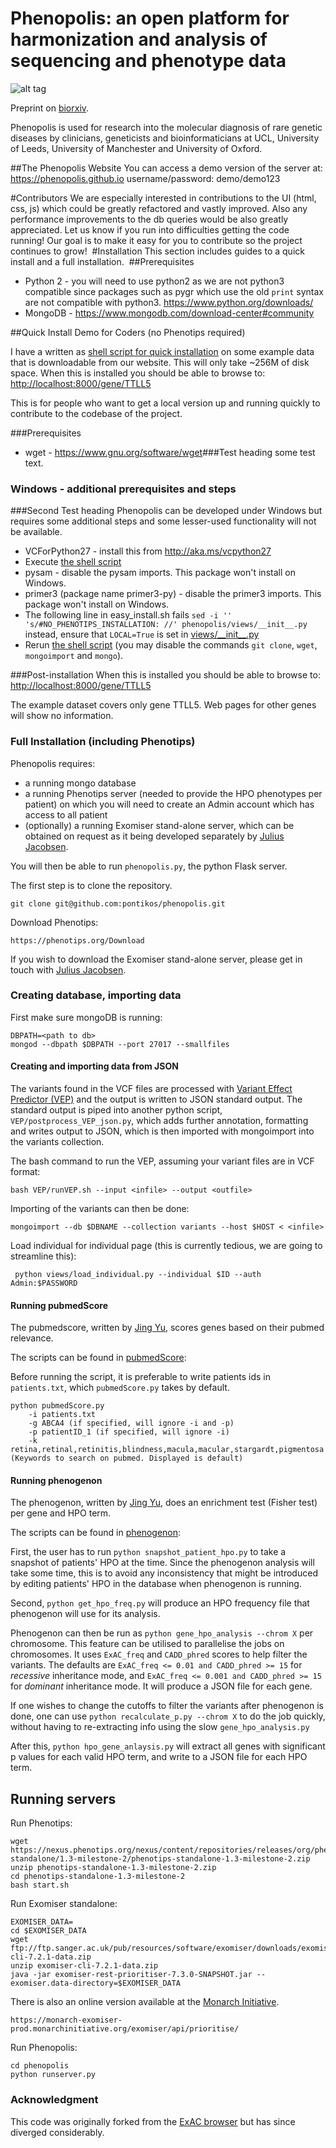 # Phenopolis: an open platform for harmonization and analysis of sequencing and phenotype data

![alt tag](https://github.com/pontikos/phenopolis/blob/master/static/phenopolis-pipeline.png)

Preprint on [biorxiv](http://biorxiv.org/content/early/2016/10/31/084582).

Phenopolis is used for research into the molecular diagnosis of rare genetic diseases by clinicians, geneticists and bioinformaticians at UCL, University of Leeds, University of Manchester and University of Oxford.

##The Phenopolis Website 
You can access a demo version of the server at:
https://phenopolis.github.io
username/password:
demo/demo123

#Contributors
We are especially interested in contributions to the UI (html, css, js) which could be greatly refactored and vastly improved.
Also any performance improvements to the db queries would be also greatly appreciated.
Let us know if you run into difficulties getting the code running!  Our goal is to make it easy for you to contribute so the project continues to grow!
​
#Installation
This section includes guides to a quick install and a full installation.
​
##Prerequisites
* Python 2 - you will need to use python2 as we are not python3 compatible since packages such as pygr which use the old ```print``` syntax are not compatible with python3. https://www.python.org/downloads/
* MongoDB - https://www.mongodb.com/download-center#community

##Quick Install Demo for Coders (no Phenotips required)

I have a written as [shell script for quick installation](https://github.com/pontikos/phenopolis/blob/master/easy_install.sh) on some example data that is downloadable from our website.  This will only take ~256M of disk space.
When this is installed you should be able to browse to:
[http://localhost:8000/gene/TTLL5](http://localhost:8000/gene/TTLL5)

This is for people who want to get a local version up and running quickly to contribute to the codebase of the project.

###Prerequisites
* wget - https://www.gnu.org/software/wget
​
###Test heading
some test text.

### Windows - additional prerequisites and steps
###Second Test heading
Phenopolis can be developed under Windows but requires some additional steps and some lesser-used functionality will not be available.
* VCForPython27 - install this from http://aka.ms/vcpython27
* Execute [the shell script](https://github.com/pontikos/phenopolis/blob/master/easy_install.sh) 
* pysam - disable the pysam imports. This package won't install on Windows.
* primer3 (package name primer3-py) - disable the primer3 imports. This package won't install on Windows.
* The following line in easy_install.sh fails 
```sed -i '' 's/#NO_PHENOTIPS_INSTALLATION: //' phenopolis/views/__init__.py```
instead, ensure that ```LOCAL=True``` is set in [views/\_\_init__.py](https://github.com/pontikos/phenopolis/blob/master/views/__init__.py) 
* Rerun [the shell script](https://github.com/pontikos/phenopolis/blob/master/easy_install.sh) (you may disable the commands ```git clone```, ```wget```, ```mongoimport``` and ```mongo```).

###Post-installation
When this is installed you should be able to browse to:
[http://localhost:8000/gene/TTLL5](http://localhost:8000/gene/TTLL5)

The example dataset covers only gene TTLL5. Web pages for other genes will show no information. 

### Full Installation (including Phenotips)

Phenopolis requires:
* a running mongo database
* a running Phenotips server (needed to provide the HPO phenotypes per patient) on which you will need to create an Admin account which has access to all patient
* (optionally) a running Exomiser stand-alone server, which can be obtained on request as it being developed separately by [Julius Jacobsen](https://github.com/julesjacobsen).

You will then be able to run ```phenopolis.py```, the python Flask server.

The first step is to clone the repository.

```
git clone git@github.com:pontikos/phenopolis.git
```
Download Phenotips:
```
https://phenotips.org/Download
```

If you wish to download the Exomiser stand-alone server, please get in touch with [Julius Jacobsen](https://github.com/julesjacobsen).

### Creating database, importing data

First make sure mongoDB is running:
```
DBPATH=<path to db>
mongod --dbpath $DBPATH --port 27017 --smallfiles
```

#### Creating and importing data from JSON

The variants found in the VCF files are processed with [Variant Effect Predictor (VEP)](http://www.ensembl.org/info/docs/tools/vep/) and the output is written to JSON standard output.
The standard output is piped into another python script, ```VEP/postprocess_VEP_json.py```, which adds further annotation, formatting and writes output to JSON, which is then imported with mongoimport into the variants collection.

The bash command to run the VEP, assuming your variant files are in VCF format:
```
bash VEP/runVEP.sh --input <infile> --output <outfile>
```
Importing of the variants can then be done:
```
mongoimport --db $DBNAME --collection variants --host $HOST < <infile>
```
Load individual for individual page (this is currently tedious, we are going to streamline this):
```
 python views/load_individual.py --individual $ID --auth Admin:$PASSWORD
```

#### Running pubmedScore

The pubmedscore, written by [Jing Yu](https://github.com/logust79), scores genes based on their pubmed relevance.

The scripts can be found in [pubmedScore](pubmedScore):

Before running the script, it is preferable to write patients ids in `patients.txt`, which `pubmedScore.py` takes by default.

```
python pubmedScore.py
    -i patients.txt
    -g ABCA4 (if specified, will ignore -i and -p)
    -p patientID_1 (if specified, will ignore -i)
    -k retina,retinal,retinitis,blindness,macula,macular,stargardt,pigmentosa (Keywords to search on pubmed. Displayed is default)
```

#### Running phenogenon

The phenogenon, written by [Jing Yu](https://github.com/logust79), does an enrichment test (Fisher test) per gene and HPO term.

The scripts can be found in [phenogenon](phenogenon):

First, the user has to run `python snapshot_patient_hpo.py` to take a snapshot of patients' HPO at the time. Since the phenogenon analysis will take some time, this is to avoid any inconsistency that might be introduced by editing patients' HPO in the database when phenogenon is running.

Second, `python get_hpo_freq.py` will produce an HPO frequency file that phenogenon will use for its analysis.

Phenogenon can then be run as `python gene_hpo_analysis --chrom X` per chromosome. This feature can be utilised to parallelise the jobs on chromosomes. It uses `ExAC_freq` and `CADD_phred` scores to help filter the variants. The defaults are `ExAC_freq <= 0.01 and CADD_phred >= 15` for _recessive_ inheritance mode, and `ExAC_freq <= 0.001 and CADD_phred >= 15` for _dominant_ inheritance mode. It will produce a JSON file for each gene.

If one wishes to change the cutoffs to filter the variants after phenogenon is done, one can use `python recalculate_p.py --chrom X` to do the job quickly, without having to re-extracting info using the slow `gene_hpo_analysis.py`

After this, `python hpo_gene_anlaysis.py` will extract all genes with significant p values for each valid HPO term, and write to a JSON file for each HPO term.

## Running servers

Run Phenotips:
```
wget https://nexus.phenotips.org/nexus/content/repositories/releases/org/phenotips/phenotips-standalone/1.3-milestone-2/phenotips-standalone-1.3-milestone-2.zip
unzip phenotips-standalone-1.3-milestone-2.zip
cd phenotips-standalone-1.3-milestone-2
bash start.sh
```

Run Exomiser standalone:
```
EXOMISER_DATA=
cd $EXOMISER_DATA
wget ftp://ftp.sanger.ac.uk/pub/resources/software/exomiser/downloads/exomiser/exomiser-cli-7.2.1-data.zip
unzip exomiser-cli-7.2.1-data.zip
java -jar exomiser-rest-prioritiser-7.3.0-SNAPSHOT.jar --exomiser.data-directory=$EXOMISER_DATA
```
There is also an online version available at the [Monarch Initiative](https://monarchinitiative.org).
```
https://monarch-exomiser-prod.monarchinitiative.org/exomiser/api/prioritise/
```

Run Phenopolis:
```
cd phenopolis
python runserver.py
```


### Acknowledgment

This code was originally forked from the [ExAC browser](https://github.com/konradjk/exac_browser) but has since diverged considerably.


